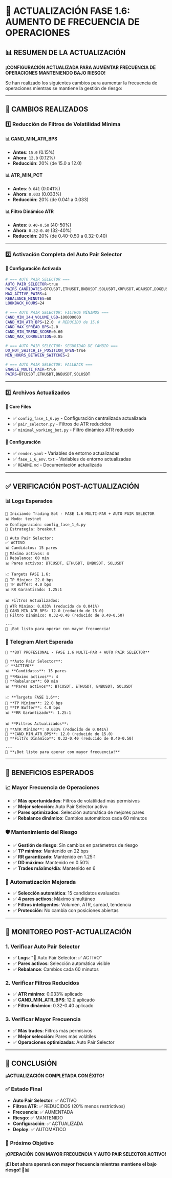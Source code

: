 # 🎯 ACTUALIZACIÓN FASE 1.6: AUMENTO DE FRECUENCIA DE OPERACIONES

## 📊 **RESUMEN DE LA ACTUALIZACIÓN**

**¡CONFIGURACIÓN ACTUALIZADA PARA AUMENTAR FRECUENCIA DE OPERACIONES MANTENIENDO BAJO RIESGO!**

Se han realizado los siguientes cambios para aumentar la frecuencia de operaciones mientras se mantiene la gestión de riesgo:

---

## 🎯 **CAMBIOS REALIZADOS**

### **1️⃣ Reducción de Filtros de Volatilidad Mínima**

#### **📊 CAND_MIN_ATR_BPS**
- **Antes**: `15.0` (0.15%)
- **Ahora**: `12.0` (0.12%)
- **Reducción**: 20% (de 15.0 a 12.0)

#### **📊 ATR_MIN_PCT**
- **Antes**: `0.041` (0.041%)
- **Ahora**: `0.033` (0.033%)
- **Reducción**: 20% (de 0.041 a 0.033)

#### **📊 Filtro Dinámico ATR**
- **Antes**: `0.40-0.50` (40-50%)
- **Ahora**: `0.32-0.40` (32-40%)
- **Reducción**: 20% (de 0.40-0.50 a 0.32-0.40)

---

### **2️⃣ Activación Completa del Auto Pair Selector**

#### **🎯 Configuración Activada**
```bash
# === AUTO PAIR SELECTOR ===
AUTO_PAIR_SELECTOR=true
PAIRS_CANDIDATES=BTCUSDT,ETHUSDT,BNBUSDT,SOLUSDT,XRPUSDT,ADAUSDT,DOGEUSDT,LINKUSDT,TONUSDT,MATICUSDT,ARBUSDT,OPUSDT,LTCUSDT,APTUSDT,TRXUSDT
MAX_ACTIVE_PAIRS=4
REBALANCE_MINUTES=60
LOOKBACK_HOURS=24

# === AUTO PAIR SELECTOR: FILTROS MÍNIMOS ===
CAND_MIN_24H_VOLUME_USD=100000000
CAND_MIN_ATR_BPS=12.0  # REDUCIDO de 15.0
CAND_MAX_SPREAD_BPS=2.0
CAND_MIN_TREND_SCORE=0.60
CAND_MAX_CORRELATION=0.85

# === AUTO PAIR SELECTOR: SEGURIDAD DE CAMBIO ===
DO_NOT_SWITCH_IF_POSITION_OPEN=true
MIN_HOURS_BETWEEN_SWITCHES=2

# === AUTO PAIR SELECTOR: FALLBACK ===
ENABLE_MULTI_PAIR=true
PAIRS=BTCUSDT,ETHUSDT,BNBUSDT,SOLUSDT
```

---

### **3️⃣ Archivos Actualizados**

#### **📁 Core Files**
- ✅ `config_fase_1_6.py` - Configuración centralizada actualizada
- ✅ `pair_selector.py` - Filtros de ATR reducidos
- ✅ `minimal_working_bot.py` - Filtro dinámico ATR reducido

#### **📁 Configuración**
- ✅ `render.yaml` - Variables de entorno actualizadas
- ✅ `fase_1_6_env.txt` - Variables de entorno actualizadas
- ✅ `README.md` - Documentación actualizada

---

## ✅ **VERIFICACIÓN POST-ACTUALIZACIÓN**

### **📊 Logs Esperados**

```
🚀 Iniciando Trading Bot - FASE 1.6 MULTI-PAR + AUTO PAIR SELECTOR
📊 Modo: testnet
⚙️ Configuración: config_fase_1_6.py
🎯 Estrategia: breakout

🎯 Auto Pair Selector:
✅ ACTIVO
📊 Candidatos: 15 pares
🎯 Máximo activos: 4
🔄 Rebalance: 60 min
📊 Pares activos: BTCUSDT, ETHUSDT, BNBUSDT, SOLUSDT

📈 Targets FASE 1.6:
🎯 TP Mínimo: 22.0 bps
🎯 TP Buffer: 4.0 bps
📊 RR Garantizado: 1.25:1

📊 Filtros Actualizados:
🎯 ATR Mínimo: 0.033% (reducido de 0.041%)
🎯 CAND_MIN_ATR_BPS: 12.0 (reducido de 15.0)
🎯 Filtro Dinámico: 0.32-0.40 (reducido de 0.40-0.50)

---
🚀 ¡Bot listo para operar con mayor frecuencia!
```

### **📱 Telegram Alert Esperada**

```
🤖 **BOT PROFESIONAL - FASE 1.6 MULTI-PAR + AUTO PAIR SELECTOR**

🎯 **Auto Pair Selector**:
✅ **ACTIVO**
📊 **Candidatos**: 15 pares
🎯 **Máximo activos**: 4
🔄 **Rebalance**: 60 min
📊 **Pares activos**: BTCUSDT, ETHUSDT, BNBUSDT, SOLUSDT

📈 **Targets FASE 1.6**:
🎯 **TP Mínimo**: 22.0 bps
🎯 **TP Buffer**: 4.0 bps
📊 **RR Garantizado**: 1.25:1

📊 **Filtros Actualizados**:
🎯 **ATR Mínimo**: 0.033% (reducido de 0.041%)
🎯 **CAND_MIN_ATR_BPS**: 12.0 (reducido de 15.0)
🎯 **Filtro Dinámico**: 0.32-0.40 (reducido de 0.40-0.50)

---
🚀 **¡Bot listo para operar con mayor frecuencia!**
```

---

## 🎯 **BENEFICIOS ESPERADOS**

### **📈 Mayor Frecuencia de Operaciones**
- ✅ **Más oportunidades**: Filtros de volatilidad más permisivos
- ✅ **Mejor selección**: Auto Pair Selector activo
- ✅ **Pares optimizados**: Selección automática de mejores pares
- ✅ **Rebalance dinámico**: Cambios automáticos cada 60 minutos

### **🛡️ Mantenimiento del Riesgo**
- ✅ **Gestión de riesgo**: Sin cambios en parámetros de riesgo
- ✅ **TP mínimo**: Mantenido en 22 bps
- ✅ **RR garantizado**: Mantenido en 1.25:1
- ✅ **DD máximo**: Mantenido en 0.50%
- ✅ **Trades máximo/día**: Mantenido en 6

### **🤖 Automatización Mejorada**
- ✅ **Selección automática**: 15 candidatos evaluados
- ✅ **4 pares activos**: Máximo simultáneo
- ✅ **Filtros inteligentes**: Volumen, ATR, spread, tendencia
- ✅ **Protección**: No cambia con posiciones abiertas

---

## 🎯 **MONITOREO POST-ACTUALIZACIÓN**

### **1. Verificar Auto Pair Selector**
- ✅ **Logs**: "🎯 Auto Pair Selector: ✅ ACTIVO"
- ✅ **Pares activos**: Selección automática visible
- ✅ **Rebalance**: Cambios cada 60 minutos

### **2. Verificar Filtros Reducidos**
- ✅ **ATR mínimo**: 0.033% aplicado
- ✅ **CAND_MIN_ATR_BPS**: 12.0 aplicado
- ✅ **Filtro dinámico**: 0.32-0.40 aplicado

### **3. Verificar Mayor Frecuencia**
- ✅ **Más trades**: Filtros más permisivos
- ✅ **Mejor selección**: Pares más volátiles
- ✅ **Operaciones optimizadas**: Auto Pair Selector

---

## 🎉 **CONCLUSIÓN**

**¡ACTUALIZACIÓN COMPLETADA CON ÉXITO!**

### ✅ **Estado Final**
- **Auto Pair Selector**: ✅ ACTIVO
- **Filtros ATR**: ✅ REDUCIDOS (20% menos restrictivos)
- **Frecuencia**: ✅ AUMENTADA
- **Riesgo**: ✅ MANTENIDO
- **Configuración**: ✅ ACTUALIZADA
- **Deploy**: ✅ AUTOMÁTICO

### 🚀 **Próximo Objetivo**
**¡OPERACIÓN CON MAYOR FRECUENCIA Y AUTO PAIR SELECTOR ACTIVO!**

**¡El bot ahora operará con mayor frecuencia mientras mantiene el bajo riesgo! 🚀📊**
